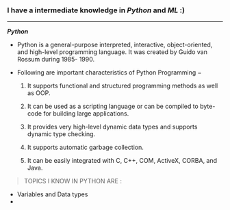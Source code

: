 

### I have a intermediate knowledge in ***Python*** and ***ML***  :)

---
***Python***
- Python is a general-purpose interpreted, interactive, object-oriented, and high-level programming language. It was created by Guido van Rossum during 1985- 1990. 

- Following are important characteristics of Python Programming −
   1. It supports functional and structured programming methods as well as OOP.

    2. It can be used as a scripting language or can be compiled to byte-code for building large applications.

    3. It provides very high-level dynamic data types and supports dynamic type checking.

    4. It supports automatic garbage collection.

    5. It can be easily integrated with C, C++, COM, ActiveX, CORBA, and Java.




>TOPICS I KNOW IN PYTHON ARE :
 * Variables and Data types
 *

